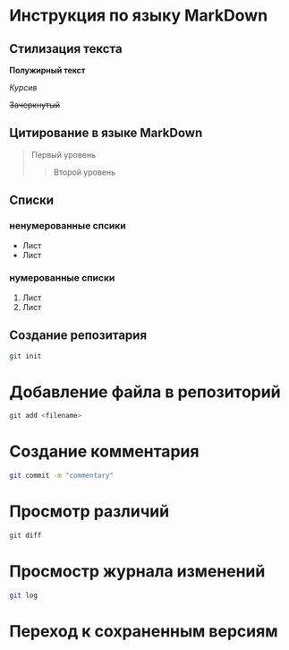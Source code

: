 # Инструкция по языку MarkDown

## Стилизация текста

**Полужирный текст**

*Курсив*

~~Зачеркнутый~~

## Цитирование в языке MarkDown
> Первый уровень
>> Второй уровень

## Списки
### ненумерованные спсики

* Лист
* Лист

### нумерованные списки

1. Лист
2. Лист


## Создание репозитария
```sh
git init
```

# Добавление файла в репозиторий
```sh
git add <filename>
```

# Создание комментария
```sh
git commit -m "commentary"
```

# Просмотр различий
```sh
git diff
```

# Просмостр журнала изменений
```sh
git log
```

# Переход к сохраненным версиям
